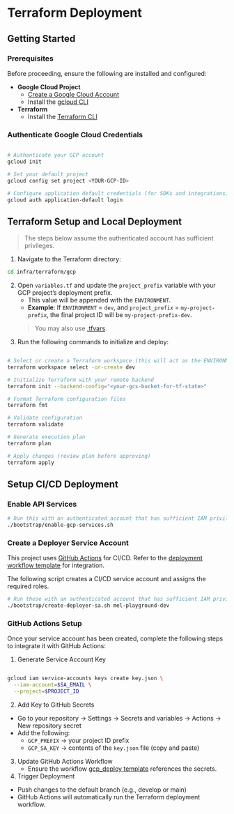 # Terraform Deployment

## Getting Started

### Prerequisites

Before proceeding, ensure the following are installed and configured:

- **Google Cloud Project**
  - [Create a Google Cloud Account](https://console.cloud.google.com/)
  - Install the [gcloud CLI](https://cloud.google.com/sdk/docs/install)
- **Terraform**
  - Install the [Terraform CLI](https://developer.hashicorp.com/terraform/install)

### Authenticate Google Cloud Credentials

```bash

# Authenticate your GCP account
gcloud init

# Set your default project
gcloud config set project <YOUR-GCP-ID>

# Configure application default credentials (for SDKs and integrations)
gcloud auth application-default login
```

## Terraform Setup and Local Deployment
> The steps below assume the authenticated account has sufficient privileges.

1. Navigate to the Terraform directory:
```bash
cd infra/terraform/gcp
```
2. Open `variables.tf` and update the `project_prefix` variable with your GCP project’s deployment prefix.
   - This value will be appended with the `ENVIRONMENT`.
   - **Example**: If `ENVIRONMENT` = `dev`, and `project_prefix` = `my-project-prefix`, the final project ID will be `my-project-prefix-dev`.
    > You may also use [.tfvars](https://developer.hashicorp.com/terraform/language/values/variables#assigning-values-to-root-module-variables).
3. Run the following commands to initialize and deploy:
```bash

# Select or create a Terraform workspace (this will act as the ENVIRONMENT)
terraform workspace select -or-create dev

# Initialize Terraform with your remote backend
terraform init --backend-config="<your-gcs-bucket-for-tf-state>"

# Format Terraform configuration files
terraform fmt

# Validate configuration
terraform validate

# Generate execution plan
terraform plan

# Apply changes (review plan before approving)
terraform apply
```

## Setup CI/CD Deployment
### Enable API Services

```bash
# Run this with an authenticated account that has sufficient IAM privileges.
./bootstrap/enable-gcp-services.sh
```

### Create a Deployer Service Account

This project uses [GitHub Actions](https://github.com/features/actions) for CI/CD.
Refer to the [deployment workflow template](../../../.github/workflows/gcp_deploy.yml) for integration.

The following script creates a CI/CD service account and assigns the required roles.
```bash
# Run these with an authenticated account that has sufficient IAM privileges.
./bootstrap/create-deployer-sa.sh mel-playground-dev
```

### GitHub Actions Setup

Once your service account has been created, complete the following steps to integrate it with GitHub Actions:
1. Generate Service Account Key
```bash

gcloud iam service-accounts keys create key.json \
  --iam-account=$SA_EMAIL \
  --project=$PROJECT_ID
```
2. Add Key to GitHub Secrets

- Go to your repository → Settings → Secrets and variables → Actions → New repository secret
- Add the following:
  - `GCP_PREFIX` → your project ID prefix
  - `GCP_SA_KEY` → contents of the `key.json` file (copy and paste)
3. Update GitHub Actions Workflow
   - Ensure the workflow [gcp_deploy template](../../../.github/workflows/gcp_deploy.yml) references the secrets.
4. Trigger Deployment
- Push changes to the default branch (e.g., develop or main)
- GitHub Actions will automatically run the Terraform deployment workflow.
